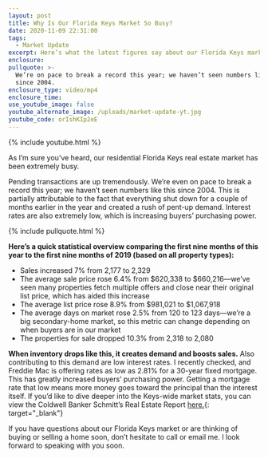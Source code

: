 ```yaml
---
layout: post
title: Why Is Our Florida Keys Market So Busy?
date: 2020-11-09 22:31:00
tags:
  - Market Update
excerpt: Here’s what the latest figures say about our Florida Keys market.
enclosure:
pullquote: >-
  We’re on pace to break a record this year; we haven’t seen numbers like this
  since 2004.
enclosure_type: video/mp4
enclosure_time:
use_youtube_image: false
youtube_alternate_image: /uploads/market-update-yt.jpg
youtube_code: orIshKIp2eE
---
```


{% include youtube.html %}

As I’m sure you’ve heard, our residential Florida Keys real estate market has been extremely busy.&nbsp;

Pending transactions are up tremendously. We’re even on pace to break a record this year; we haven’t seen numbers like this since 2004. This is partially attributable to the fact that everything shut down for a couple of months earlier in the year and created a rush of pent-up demand. Interest rates are also extremely low, which is increasing buyers’ purchasing power.

{% include pullquote.html %}

**Here’s a quick statistical overview comparing the first nine months of this year to the first nine months of 2019 (based on all property types):**

* Sales increased 7% from 2,177 to 2,329
* The average sale price rose 6.4% from $620,338 to $660,216—we’ve seen many properties fetch multiple offers and close near their original list price, which has aided this increase
* The average list price rose 8.9% from $981,021 to $1,067,918
* The average days on market rose 2.5% from 120 to 123 days—we’re a big secondary-home market, so this metric can change depending on when buyers are in our market
* The properties for sale dropped 10.3% from 2,318 to 2,080

**When inventory drops like this, it creates demand and boosts sales.** Also contributing to this demand are low interest rates. I recently checked, and Freddie Mac is offering rates as low as 2.81% for a 30-year fixed mortgage. This has greatly increased buyers’ purchasing power. Getting a mortgage rate that low means more money goes toward the principal than the interest itself. If you’d like to dive deeper into the Keys-wide market stats, you can view the Coldwell Banker Schmitt’s Real Estate Report [here.](https://www.realestatefloridakeys.com/coldwell-banker-schmitts-real-estate-report-and-archives){: target="_blank"}&nbsp;

If you have questions about our Florida Keys market or are thinking of buying or selling a home soon, don’t hesitate to call or email me. I look forward to speaking with you soon.